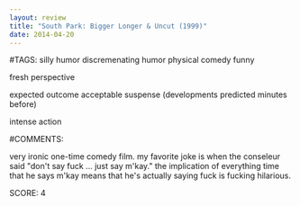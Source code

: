 ```yaml
---
layout: review
title: "South Park: Bigger Longer & Uncut (1999)"
date: 2014-04-20
---
```


#TAGS:
silly humor
discremenating humor
physical comedy
funny

fresh perspective

expected outcome
acceptable suspense (developments predicted minutes before)

intense action

#COMMENTS:

very ironic one-time comedy film. my favorite joke is when the conseleur said "don't say fuck ... just say m'kay." the implication of everything time that he says m'kay means that he's actually saying fuck is fucking hilarious.





SCORE:
4
